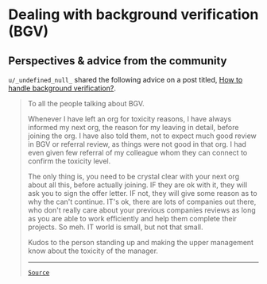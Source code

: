 # Dealing with background verification (BGV)

## Perspectives & advice from the community

`u/_undefined_null_` shared the following advice on a post titled, [How to handle background verification?](https://www.reddit.com/r/developersIndia/comments/1f0w357/feeling-st_stuck_in_a_toxic_work_environment_scrum/).

<blockquote>

To all the people talking about BGV.

Whenever I have left an org for toxicity reasons, I have always informed my next org, the reason for my leaving in detail, before joining the org. I have also told them, not to expect much good review in BGV or referral review, as things were not good in that org. I had even given few referral of my colleague whom they can connect to confirm the toxicity level.

The only thing is, you need to be crystal clear with your next org about all this, before actually joining. IF they are ok with it, they will ask you to sign the offer letter. IF not, they will give some reason as to why the can't continue. IT's ok, there are lots of companies out there, who don't really care about your previous companies reviews as long as you are able to work efficiently and help them complete their projects. So meh. IT world is small, but not that small.

Kudos to the person standing up and making the upper management know about the toxicity of the manager.

---

[`Source`](https://www.reddit.com/r/developersIndia/comments/1cory3t/comment/l3jlzru/?utm_source=share&utm_medium=web3x&utm_name=web3xcss&utm_term=1&utm_content=share_button)

</blockquote>
